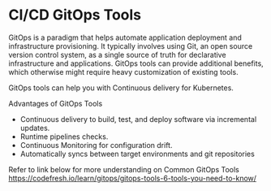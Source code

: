 # CI/CD GitOps Tools

GitOps is a paradigm that helps automate application deployment and infrastructure provisioning. It typically involves using Git, an open source version control system, as a single source of truth for declarative infrastructure and applications. GitOps tools can provide additional benefits, which otherwise might require heavy customization of existing tools.

GitOps tools can help you with Continuous delivery for Kubernetes.

Advantages of GitOps Tools
* Continuous delivery to build, test, and deploy software via incremental updates.
* Runtime pipelines checks.
* Continuous Monitoring for configuration drift.
* Automatically syncs between target environments and git repositories

Refer to link below for more understanding on Common GitOps Tools
https://codefresh.io/learn/gitops/gitops-tools-6-tools-you-need-to-know/